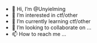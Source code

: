 - 👋 Hi, I’m @Unyielming
- 👀 I’m interested in ctf/other
- 🌱 I’m currently learning ctf/other
- 💞️ I’m looking to collaborate on ...
- 📫 How to reach me ...

<!---
Unyielming/Unyielming is a ✨ special ✨ repository because its `README.md` (this file) appears on your GitHub profile.
You can click the Preview link to take a look at your changes.
--->
